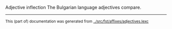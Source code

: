 Adjective inflection
The Bulgarian language adjectives compare.



* * *
<small>This (part of) documentation was generated from [../src/fst/affixes/adjectives.lexc](http://github.com/giellalt/lang-bul/blob/main/../src/fst/affixes/adjectives.lexc)</small>